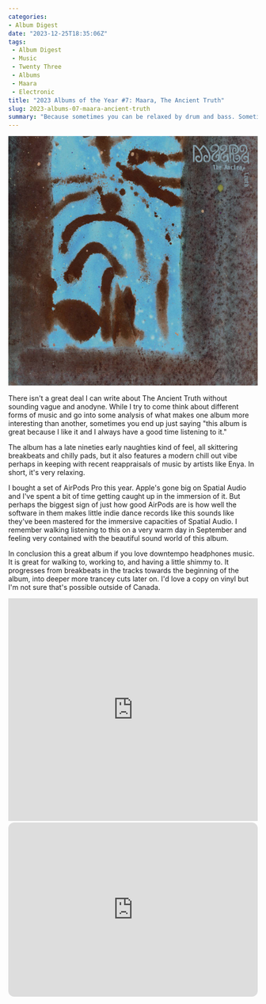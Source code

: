 ```yaml
---
categories:
- Album Digest
date: "2023-12-25T18:35:06Z"
tags: 
 - Album Digest
 - Music
 - Twenty Three
 - Albums
 - Maara
 - Electronic
title: "2023 Albums of the Year #7: Maara, The Ancient Truth"
slug: 2023-albums-07-maara-ancient-truth
summary: "Because sometimes you can be relaxed by drum and bass. Sometimes."
---
```


![Cover of The Ancient Truth by Maara](./maara-ancient-truth.jpeg)

There isn't a great deal I can write about The Ancient Truth without sounding vague and anodyne. While I try to come think about different forms of music and go into some analysis of what makes one album more interesting than another, sometimes you end up just saying "this album is great because I like it and I always have a good time listening to it."

The album has a late nineties early naughties kind of feel, all skittering breakbeats and chilly pads, but it also features a modern chill out vibe perhaps in keeping with recent reappraisals of music by artists like Enya. In short, it's very relaxing. 

I bought a set of AirPods Pro this year. Apple's gone big on Spatial Audio and I've spent a bit of time getting caught up in the immersion of it. But perhaps the biggest sign of just how good AirPods are is how well the software in them makes little indie dance records like this sounds like they've been mastered for the immersive capacities of Spatial Audio. I remember walking listening to this on a very warm day in September and feeling very contained with the beautiful sound world of this album. 

In conclusion this a great album if you love downtempo headphones music. It is great for walking to, working to, and having a little shimmy to. It progresses from breakbeats in the tracks towards the beginning of the album, into deeper more trancey cuts later on. I'd love a copy on vinyl but I'm not sure that's possible outside of Canada. 

<iframe allow="autoplay *; encrypted-media *;" frameborder="0" height="450" style="width:100%;max-width:660px;overflow:hidden;background:transparent;" sandbox="allow-forms allow-popups allow-same-origin allow-scripts allow-storage-access-by-user-activation allow-top-navigation-by-user-activation" src="https://embed.music.apple.com/gb/album/the-ancient-truth/1683022578"></iframe>

<iframe style="border-radius:12px" src="https://open.spotify.com/embed/album/5STK4lk9JLkQOCadRoNKQR?utm_source=generator" width="100%" height="352" frameBorder="0" allowfullscreen="" allow="autoplay; clipboard-write; encrypted-media; fullscreen; picture-in-picture" loading="lazy"></iframe>